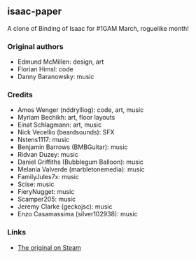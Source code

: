 ## isaac-paper

A clone of Binding of Isaac for #1GAM March, roguelike month!

### Original authors

  * Edmund McMillen: design, art
  * Florian Himsl: code
  * Danny Baranowsky: music

### Credits

  * Amos Wenger (nddrylliog): code, art, music
  * Myriam Bechikh: art, floor layouts
  * Einat Schlagmann: art, music
  * Nick Vecellio (beardsounds): SFX
  * Nstens1117: music
  * Benjamin Barrows (BMBGuitar): music
  * Ridvan Duzey: music
  * Daniel Griffiths (Bubblegum Balloon): music
  * Melania Valverde (marbletonemedia): music
  * FamilyJules7x: music
  * Scise: music
  * FieryNugget: music
  * Scamper205: music
  * Jeremy Clarke (geckojsc): music
  * Enzo Casamassima (silver102938): music
  
### Links

  * [The original on Steam](http://store.steampowered.com/app/113200)

